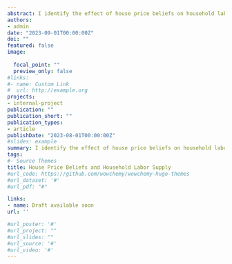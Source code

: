 ```yaml
---
abstract: I identify the effect of house price beliefs on household labor supply decisions. Using experienced price growth (a weighted average of past price growth in local housing markets) as the belief measure, I find that higher house price beliefs significantly increase household labor supply at both the extensive (labor income) and the intensive (hours worked) work margin. Results hold when using geographically distant relatives' experienced price growth as an instrument. Effects are stronger among less sophisticated households, and there is no significant difference between the working propensity of homeowners and renters, thus distinguishing the belief channel from home equity channels.
authors:
- admin
date: "2023-09-01T00:00:00Z"
doi: ""
featured: false
image: 
  
  focal_point: ""
  preview_only: false
#links:
#- name: Custom Link
#  url: http://example.org
projects:
- internal-project
publication: ""
publication_short: ""
publication_types:
- article
publishDate: "2023-08-01T00:00:00Z"
#slides: example
summary: I identify the effect of house price beliefs on household labor supply decisions. Using experienced price growth (a weighted average of past price growth in local housing markets) as the belief measure, I find that higher house price beliefs significantly increase household labor supply at both the extensive (labor income) and the intensive (hours worked) work margin. Results hold when using geographically distant relatives' experienced price growth as an instrument. Effects are stronger among less sophisticated households, and there is no significant difference between the working propensity of homeowners and renters, thus distinguishing the belief channel from home equity channels.
tags:
#- Source Themes
title: House Price Beliefs and Household Labor Supply 
#url_code: https://github.com/wowchemy/wowchemy-hugo-themes
#url_dataset: '#'
#url_pdf: "#"

links:
- name: Draft available soon
url: ''

#url_poster: '#'
#url_project: ""
#url_slides: ""
#url_source: '#'
#url_video: '#'
---
```




